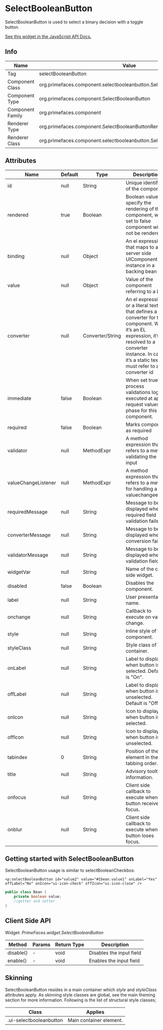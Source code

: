 # SelectBooleanButton

SelectBooleanButton is used to select a binary decision with a toggle button.

[See this widget in the JavaScript API Docs.](../jsdocs/classes/src_PrimeFaces.PrimeFaces.widget.SelectBooleanButton.html)

## Info

| Name | Value |
| --- | --- |
| Tag | selectBooleanButton
| Component Class | org.primefaces.component.selectbooleanbutton.SelectBooleanButton
| Component Type | org.primefaces.component.SelectBooleanButton
| Component Family | org.primefaces.component |
| Renderer Type | org.primefaces.component.SelectBooleanButtonRenderer
| Renderer Class | org.primefaces.component.selectbooleanbutton.SelectBooleanButtonRenderer

## Attributes

| Name | Default | Type | Description | 
| --- | --- | --- | --- |
id | null | String | Unique identifier of the component
rendered | true | Boolean | Boolean value to specify the rendering of the component, when set to false component will not be rendered.
binding | null | Object | An el expression that maps to a server side UIComponent instance in a backing bean
value | null | Object | Value of the component referring to a List.
converter | null | Converter/String | An el expression or a literal text that defines a converter for the component. When it’s an EL expression, it’s resolved to a converter instance. In case it’s a static text, it must refer to a converter id
immediate | false | Boolean | When set true, process validations logic is executed at apply request values phase for this component.
required | false | Boolean | Marks component as required
validator | null | MethodExpr | A method expression that refers to a method validating the input
valueChangeListener | null | MethodExpr | A method expression that refers to a method for handling a valuechangeevent
requiredMessage | null | String | Message to be displayed when required field validation fails.
converterMessage | null | String | Message to be displayed when conversion fails.
validatorMessage | null | String | Message to be displayed when validation fields.
widgetVar | null | String | Name of the client side widget.
disabled | false | Boolean | Disables the component.
label | null | String | User presentable name.
onchange | null | String | Callback to execute on value change.
style | null | String | Inline style of the component.
styleClass | null | String | Style class of the container.
onLabel | null | String | Label to display when button is selected. Default is "On".
offLabel | null | String | Label to display when button is unselected. Default is "Off".
onIcon | null | String | Icon to display when button is selected.
offIcon | null | String | Icon to display when button is unselected.
tabindex | 0 | String | Position of the element in the tabbing order.
title | null | String | Advisory tooltip information.
onfocus | null | String | Client side callback to execute when button receives focus.
onblur | null | String | Client side callback to execute when button loses focus.

## Getting started with SelectBooleanButton
SelectBooleanButton usage is similar to selectBooleanCheckbox.

```xhtml
<p:selectBooleanButton id="value2" value="#{bean.value}" onLabel="Yes" offLabel="No" onIcon="ui-icon-check" offIcon="ui-icon-close" />
```
```java
public class Bean {
    private boolean value;
    //getter and setter
}
```

## Client Side API
Widget: _PrimeFaces.widget.SelectBooleanButton_


| Method | Params | Return Type | Description |
| --- | --- | --- | --- |
| disable() | - | void | Disables the input field |
| enable() | - | void | Enables the input field |

## Skinning
SelectBooleanButton resides in a main container which _style_ and _styleClass_ attributes apply. As
skinning style classes are global, see the main theming section for more information. Following is
the list of structural style classes;

| Class | Applies | 
| --- | --- | 
.ui-selectbooleanbutton | Main container element.

